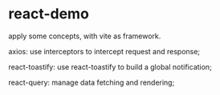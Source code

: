 # react-demo
apply some concepts, with vite as framework.

axios: use interceptors to intercept request and response;

react-toastify: use react-toastify to build a global notification;

react-query: manage data fetching and rendering;
